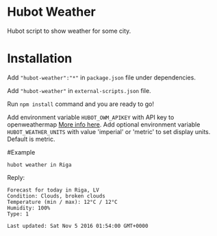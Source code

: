 Hubot Weather
=========

Hubot script to show weather for some city.

# Installation

Add ```"hubot-weather":"*"``` in ```package.json``` file under dependencies.

Add ```"hubot-weather"``` in ```external-scripts.json``` file.

Run ```npm install``` command and you are ready to go!

Add environment variable `HUBOT_OWM_APIKEY` with API key to openweathermap [More info here](http://openweathermap.org/faq#error401).
Add optional environment variable `HUBOT_WEATHER_UNITS` with value 'imperial' or 'metric' to set display units. Default is metric.

#Example

```
hubot weather in Riga
```

Reply:

```
Forecast for today in Riga, LV
Condition: Clouds, broken clouds
Temperature (min / max): 12°C / 12°C
Humidity: 100%
Type: 1

Last updated: Sat Nov 5 2016 01:54:00 GMT+0000
```
